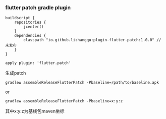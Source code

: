 ### flutter patch gradle plugin


```
buildscript {
    repositories {
        jcenter()
    }
    dependencies {
        classpath "io.github.lizhangqu:plugin-flutter-patch:1.0.0" //未发布
    }
}

apply plugin: 'flutter.patch'

```


生成patch

```
gradlew assembleReleaseFlutterPatch -Pbaseline=/path/to/baseline.apk 
```

or

```
gradlew assembleReleaseFlutterPatch -Pbaseline=x:y:z
```

其中x:y:z为基线包maven坐标